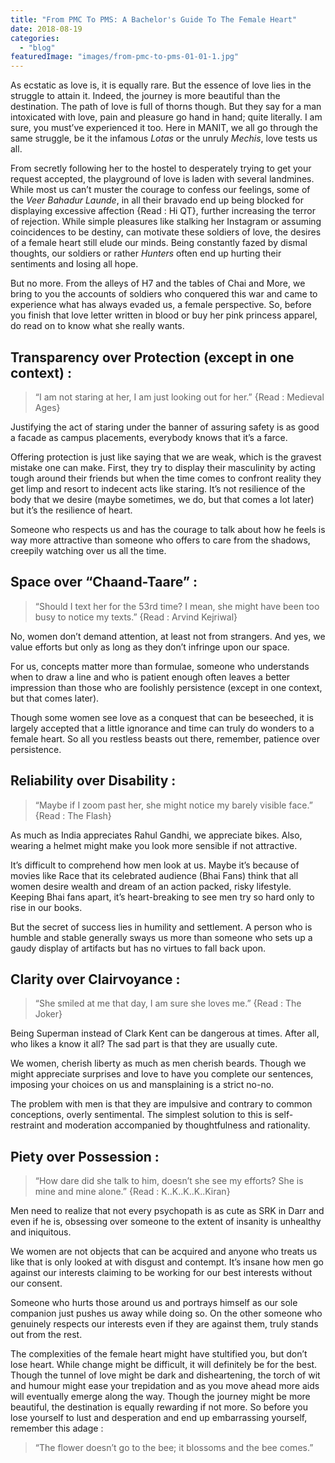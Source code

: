 ```yaml
---
title: "From PMC To PMS: A Bachelor's Guide To The Female Heart"
date: 2018-08-19
categories:
  - "blog"
featuredImage: "images/from-pmc-to-pms-01-01-1.jpg"
---
```


As ecstatic as love is, it is equally rare. But the essence of love lies in the struggle to attain it. Indeed, the journey is more beautiful than the destination. The path of love is full of thorns though. But they say for a man intoxicated with love, pain and pleasure go hand in hand; quite literally. I am sure, you must’ve experienced it too. Here in MANIT, we all go through the same struggle, be it the infamous _Lotas_ or the unruly _Mechis_, love tests us all.

From secretly following her to the hostel to desperately trying to get your request accepted, the playground of love is laden with several landmines. While most us can’t muster the courage to confess our feelings, some of the _Veer Bahadur Launde_, in all their bravado end up being blocked for displaying excessive affection {Read : Hi QT}, further increasing the terror of rejection. While simple pleasures like stalking her Instagram or assuming coincidences to be destiny, can motivate these soldiers of love, the desires of a female heart still elude our minds. Being constantly fazed by dismal thoughts, our soldiers or rather _Hunters_ often end up hurting their sentiments and losing all hope.

But no more. From the alleys of H7 and the tables of Chai and More, we bring to you the accounts of soldiers who conquered this war and came to experience what has always evaded us, a female perspective. So, before you finish that love letter written in blood or buy her pink princess apparel, do read on to know what she really wants.

## Transparency over Protection (except in one context) :

> “I am not staring at her, I am just looking out for her.” {Read : Medieval Ages}

Justifying the act of staring under the banner of assuring safety is as good a facade as campus placements, everybody knows that it’s a farce.

Offering protection is just like saying that we are weak, which is the gravest mistake one can make. First, they try to display their masculinity by acting tough around their friends but when the time comes to confront reality they get limp and resort to indecent acts like staring. It’s not resilience of the body that we desire (maybe sometimes, we do, but that comes a lot later) but it’s the resilience of heart.

Someone who respects us and has the courage to talk about how he feels is way more attractive than someone who offers to care from the shadows, creepily watching over us all the time.

## Space over “Chaand-Taare” :

> “Should I text her for the 53rd time? I mean, she might have been too busy to notice my texts.” {Read : Arvind Kejriwal}

No, women don’t demand attention, at least not from strangers. And yes, we value efforts but only as long as they don’t infringe upon our space.

For us, concepts matter more than formulae, someone who understands when to draw a line and who is patient enough often leaves a better impression than those who are foolishly persistence (except in one context, but that comes later).

Though some women see love as a conquest that can be beseeched, it is largely accepted that a little ignorance and time can truly do wonders to a female heart. So all you restless beasts out there, remember, patience over persistence.

## Reliability over Disability :

> “Maybe if I zoom past her, she might notice my barely visible face.” {Read : The Flash}

As much as India appreciates Rahul Gandhi, we appreciate bikes. Also, wearing a helmet might make you look more sensible if not attractive.

It’s difficult to comprehend how men look at us. Maybe it’s because of movies like Race that its celebrated audience (Bhai Fans) think that all women desire wealth and dream of an action packed, risky lifestyle. Keeping Bhai fans apart, it’s heart-breaking to see men try so hard only to rise in our books.

But the secret of success lies in humility and settlement. A person who is humble and stable generally sways us more than someone who sets up a gaudy display of artifacts but has no virtues to fall back upon.

## Clarity over Clairvoyance :

> “She smiled at me that day, I am sure she loves me.” {Read : The Joker}

Being Superman instead of Clark Kent can be dangerous at times. After all, who likes a know it all? The sad part is that they are usually cute.

We women, cherish liberty as much as men cherish beards. Though we might appreciate surprises and love to have you complete our sentences, imposing your choices on us and mansplaining is a strict no-no.

The problem with men is that they are impulsive and contrary to common conceptions, overly sentimental. The simplest solution to this is self-restraint and moderation accompanied by thoughtfulness and rationality.

## Piety over Possession :

> “How dare did she talk to him, doesn’t she see my efforts? She is mine and mine alone.” {Read : K..K..K..K..Kiran}

Men need to realize that not every psychopath is as cute as SRK in Darr and even if he is, obsessing over someone to the extent of insanity is unhealthy and iniquitous.

We women are not objects that can be acquired and anyone who treats us like that is only looked at with disgust and contempt. It’s insane how men go against our interests claiming to be working for our best interests without our consent.

Someone who hurts those around us and portrays himself as our sole companion just pushes us away while doing so. On the other someone who genuinely respects our interests even if they are against them, truly stands out from the rest.

The complexities of the female heart might have stultified you, but don’t lose heart. While change might be difficult, it will definitely be for the best. Though the tunnel of love might be dark and disheartening, the torch of wit and humour might ease your trepidation and as you move ahead more aids will eventually emerge along the way. Though the journey might be more beautiful, the destination is equally rewarding if not more. So before you lose yourself to lust and desperation and end up embarrassing yourself, remember this adage :

> “The flower doesn’t go to the bee; it blossoms and the bee comes.”
